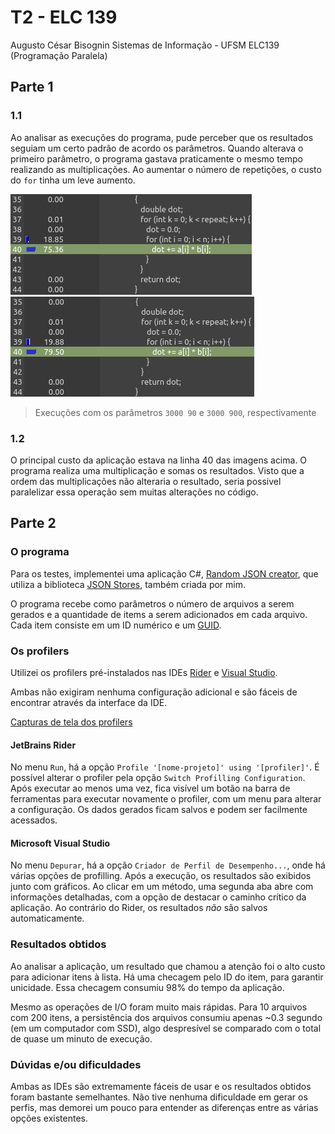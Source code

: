 # T2 - ELC 139

Augusto César Bisognin
Sistemas de Informação - UFSM
ELC139 (Programação Paralela)

## Parte 1

### 1.1

Ao analisar as execuções do programa, pude perceber que os resultados seguiam um certo padrão de acordo os parâmetros. Quando alterava o primeiro parâmetro, o programa gastava praticamente o mesmo tempo realizando as multiplicações. Ao aumentar o número de repetições, o custo do `for` tinha um leve aumento.

![3000-90](img/3000-90.png) ![3000-900](img/3000-900.png)

>Execuções com os parâmetros `3000 90` e `3000 900`, respectivamente

### 1.2

O principal custo da aplicação estava na linha 40 das imagens acima. O programa realiza uma multiplicação e somas os resultados. Visto que a ordem das multiplicações não alteraria o resultado, seria possivel paralelizar essa operação sem muitas alterações no código.

## Parte 2

### O programa

Para os testes, implementei uma aplicação C#, [Random JSON creator](https://github.com/augustocb23/random-json), que utiliza a biblioteca [JSON Stores](https://github.com/augustocb23/json-stores), também criada por mim.

O programa recebe como parâmetros o número de arquivos a serem gerados e a quantidade de items a serem adicionados em cada arquivo. Cada item consiste em um ID numérico e um [GUID](https://pt.wikipedia.org/wiki/Identificador_%C3%BAnico_universal).

### Os profilers

Utilizei os profilers pré-instalados nas IDEs [Rider](https://www.jetbrains.com/pt-br/rider/) e [Visual Studio](https://visualstudio.microsoft.com/pt-br).

Ambas não exigiram nenhuma configuração adicional e são fáceis de encontrar através da interface da IDE.

[Capturas de tela dos profilers](Capturas.md)

#### JetBrains Rider

No menu `Run`, há a opção `Profile '[nome-projeto]' using '[profiler]'`. É possível alterar o profiler pela opção `Switch Profilling Configuration`. Após executar ao menos uma vez, fica visível um botão na barra de ferramentas para executar novamente o profiler, com um menu para alterar a configuração. Os dados gerados ficam salvos e podem ser facilmente acessados.

#### Microsoft Visual Studio

No menu `Depurar`, há a opção `Criador de Perfil de Desempenho...`, onde há várias opções de profilling. Após a execução, os resultados são exibidos junto com gráficos. Ao clicar em um método, uma segunda aba abre com informações detalhadas, com a opção de destacar o caminho crítico da aplicação. Ao contrário do Rider, os resultados _não_ são salvos automaticamente.

### Resultados obtidos

Ao analisar a aplicação, um resultado que chamou a atenção foi o alto custo para adicionar itens à lista. Há uma checagem pelo ID do item, para garantir unicidade. Essa checagem consumiu 98% do tempo da aplicação.

Mesmo as operações de I/O foram muito mais rápidas. Para 10 arquivos com 200 itens, a persistência dos arquivos consumiu apenas ~0.3 segundo (em um computador com SSD), algo despresível se comparado com o total de quase um minuto de execução.

### Dúvidas e/ou dificuldades

Ambas as IDEs são extremamente fáceis de usar e os resultados obtidos foram bastante semelhantes. Não tive nenhuma dificuldade em gerar os perfis, mas demorei um pouco para entender as diferenças entre as várias opções existentes.
